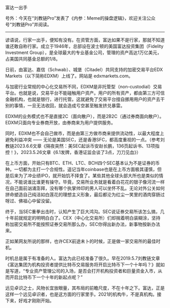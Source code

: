 
富达一出手

号外：今天在“刘教链Pro”发表了《内参：Meme的操盘逻辑》，欢迎关注公众号“刘教链Pro”并阅读。

* * *

谚语说，行家一出手，便知有没有。在资管方面，富达如果不是行家，那就不知道谁还敢自称行家。成立于1946年，总部设在波士顿的美国富达投资集团（Fidelity Investment Group），是全球最大的专业基金公司，管理的资产高达1万亿美元，占美国共同基金总额的1/8。

日前，由富达、嘉信（Schwab）、城堡（Citadel）共同支持的加密交易平台EDX Markets（以下简称EDXM）上线了。网站是 edxmarkets.com。

与加密行业常规的中心化交易所不同，EDXM是非托管型（non-custodial）交易平台。也就是说，交易平台不能碰触用户资产。用户的所有资产，都由第三方可信金融机构，也就是银行，进行托管。这就避免了交易平台擅自挪用用户的资产去干别的事情，一旦无法收回，就会造成亏空甚至触发挤兑暴雷。

EDXM的业务模式也不是直接2C（面向散户），而是2B2C（通过券商面向散户）。EDXM只面向专业券商开放，由券商来为用户提供服务。

同时，EDXM也不会自己做市，而是由第三方做市商来提供流动性，以最大程度上避免利益冲突 —— 无论是美国SEC，还是香港SFC，都高度重视的一点。（参考刘教链2023.6.6文章《隔夜突然：美SEC起诉币安赵长鹏，136页起诉书、13项指控！》，2023.5.26文章《6.1发牌，香港证监会谈了3点，刀刀见血》）

在上币方面，开始只有BTC、ETH、LTC、BCH四个SEC基本认为不是证券的币种。一切都为主打一个合规性。遥记当年coinbase也是在上币方面极其谨慎，但是后来为了冲业绩IPO，就开始饥不择食了。某些其他全球头部大所也是类似的情况，不能说谁比谁更有操守。毕竟，交易所业务就是看着白花花的银子像河流一样在自己面前汹涌澎拜，没有哪个执掌帅印的男人可以坐怀不乱。无论对外公关如何拼命塑造自己纯洁如白莲花的理想主义形象，最后都沦为红尘一笑里的酒肉穿肠过呀过、佛祖心中留没留。

终于，当SEC重拳出击时，认知产生了巨大鸿沟。SEC说证券交易所该怎么搞，几十年前就规定的明明白白了。CEX（中心化交易所）们却揣着明白装糊涂，坚持称加密交易所不能按照证券交易所那么办，SEC你得出新办法，新事物按新办法来。

正如某网友所说的那样，也许CEX前途未卜的时候，正是做一家交易所的最佳时机。

时机总是属于有准备的人。富达为此已经准备了很久。早在2019.5.7刘教链文章《富达集团为机构投资者提供比特币交易服务将开启比特币下一个十年吗？》就如是写道，“专业资产管理公司的入场，是否会打开机构投资者和巨量资金入市，从而开启比特币下一个十年的新起点呢？”

远见卓识之士，风物长宜放眼量，其布局的前瞻尺度，不在十年之下。富达，正是这样一个远见卓识者，也是这方面的行家里手。2021的机构牛，不是真机构。接下来，好戏才刚刚开始。

